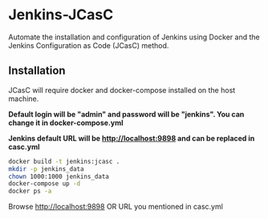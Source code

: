 # Jenkins-JCasC
Automate the installation and configuration of Jenkins using Docker and the Jenkins Configuration as Code (JCasC) method.

## Installation

JCasC will require docker and docker-compose installed on the host machine.

**Default login will be "admin" and password will be "jenkins". You can change it in docker-compose.yml**

**Jenkins default URL will be [http://localhost:9898](http://localhost:9898/) and can be replaced in casc.yml**

```sh
docker build -t jenkins:jcasc .
mkdir -p jenkins_data
chown 1000:1000 jenkins_data
docker-compose up -d
docker ps -a
```
Browse [http://localhost:9898](http://localhost:9898/) OR URL you mentioned in casc.yml
